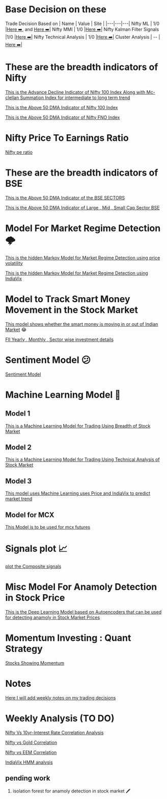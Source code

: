 # Base Decision on these

Trade Decision Based on 
| Name  | Value   | Site |
|---|---|---|
Nifty ML | 1/0 |[Here ➡️](https://github.com/anirbanghoshsbi/.github.io/blob/master/machine_learning/Random_forest_Modular_Correct(Daily_New).ipynb), and [Here ➡️](https://github.com/anirbanghoshsbi/.github.io/blob/master/machine_learning/Stacking_classification_with_trend_following_class_labels(Working).ipynb)|
Nifty MMI | 1/0 |[Here ➡️](https://github.com/anirbanghoshsbi/.github.io/blob/master/MMI.ipynb)|
Nifty Kalman Filter Signals |1/0 |[Here ➡️](https://github.com/anirbanghoshsbi/.github.io/blob/master/kalman/Kalman_Filters_for_Nifty_ema.ipynb)|
Nifty Technical Analysis | 1/0 |[Here ➡️](https://github.com/anirbanghoshsbi/.github.io/blob/master/technical%20indicators/technical_indicators.ipynb)|
Cluster Analysis | -- | [Here ➡️](https://github.com/anirbanghoshsbi/.github.io/tree/master/unsupervised_learning)|


# These are the breadth indicators of Nifty

[This is the Advance Decline Indicator of Nifty 100 Index  Along with Mc-clellan Summation Index for intermediate to long term trend](https://github.com/anirbanghoshsbi/.github.io/blob/master/Advance_Decline_Nifty100B.ipynb)

[This is the Above 50 DMA Indicator of Nifty 100 Index ](https://github.com/anirbanghoshsbi/.github.io/blob/master/nifty100_Above_50EMA_B.ipynb)

[This is the Above 50 DMA Indicator of Nifty FNO Index ](https://github.com/anirbanghoshsbi/.github.io/blob/master/FNO_Above_50_DMA_B.ipynb)

#  Nifty Price To Earnings Ratio
[Nifty pe ratio](https://nifty-pe-ratio.com/)

# These are the breadth indicators of BSE


[This is the Above 50 DMA Indicator of the BSE SECTORS ](https://github.com/anirbanghoshsbi/.github.io/blob/master/BSE_Advance_Decline.ipynb)

[This is the Above 50 DMA Indicator of Large , Mid , Small Cap Sector BSE](https://github.com/anirbanghoshsbi/.github.io/blob/master/BSE_above_50DMA_large_mid_small_B.ipynb)

# Model For Market Regime Detection 🌩️

[This is the hidden Markov Model for Market Regime Detection using price volatility](https://github.com/anirbanghoshsbi/.github.io/blob/master/Hidden_Markov_Model.ipynb)

[This is the hidden Markov Model for Market Regime Detection using IndiaVix](https://github.com/anirbanghoshsbi/.github.io/blob/master/Hidden_Markov_Model_on_indiavix.ipynb)

# Model to Track Smart Money Movement in the Stock Market

[This model shows whether the  smart money is moving in or out of Indian Market](https://github.com/anirbanghoshsbi/.github.io/blob/master/GET_FII_Data.ipynb) :joy:

[FII Yearly , Monthly , Sector wise investment details](https://github.com/anirbanghoshsbi/.github.io/blob/master/FII_yearly_investment.ipynb)

# Sentiment Model 😕
[Sentiment Model](https://github.com/anirbanghoshsbi/.github.io/blob/master/MMI.ipynb)

# Machine Learning Model 🧠

## Model 1
[This is a Machine Learning Model for Trading Using Breadth of Stock Market](https://github.com/anirbanghoshsbi/.github.io/blob/master/machine_learning/Combined_Above_i%7BDMA%7D_RandomForest.ipynb)


## Model 2
[This is a Machine Learning Model for Trading Using Technical Analysis of Stock Market](https://github.com/anirbanghoshsbi/.github.io/blob/master/machine_learning/Random_forest_Modular_Correct(Daily_New).ipynb)


## Model 3
[This model uses Machine Learning uses Price and IndiaVix to predict market trend](https://github.com/anirbanghoshsbi/.github.io/blob/master/machine_learning/Random_forest_Modular_Daily_For_indiavix.ipynb)

## Model for MCX
[This Model is to be used for mcx futures](https://github.com/anirbanghoshsbi/.github.io/blob/master/machine_learning/Random_forest_Modular_Daily_For_MCX_Futures.ipynb)

# Signals plot 📈
[plot the Composite signals](https://github.com/anirbanghoshsbi/.github.io/blob/master/Signals_plot.ipynb)


# Misc Model For Anamoly Detection in Stock Price

[This is the Deep Learning Model based on Autoencoders that can be used for detecting anamoly in Stock Market Prices](https://github.com/anirbanghoshsbi/.github.io/blob/master/Stock_Price_anomaly_detection_Using_Stupid_Deep_Learning.ipynb)


# Momentum Investing : Quant Strategy
[Stocks Showing Momentum](https://github.com/anirbanghoshsbi/.github.io/blob/master/Momentum_Strategy.ipynb)

# Notes 

[Here I will add weekly notes on my trading decisions](https://github.com/anirbanghoshsbi/.github.io/blob/master/Notes/)

# Weekly Analysis (TO DO)

[Nifty Vs 10yr-Interest Rate Correlation Analysis](https://github.com/anirbanghoshsbi/.github.io/blob/master/correlation/folder/Correlation_IN10_interest.ipynb)

[Nifty vs Gold Correlation](https://github.com/anirbanghoshsbi/.github.io/blob/master/correlation/folder/Correlation_gold.ipynb)

[Nifty vs EEM Correlation](https://github.com/anirbanghoshsbi/.github.io/blob/master/correlation/folder/Nifty_Corr_EEM(etf).ipynb)

[IndiaVix HMM analysis](https://github.com/anirbanghoshsbi/.github.io/blob/master/Hidden_Markov_Model_on_indiavix.ipynb)


## pending work

1. isolation forest for anamoly detection in stock market 🖍️
